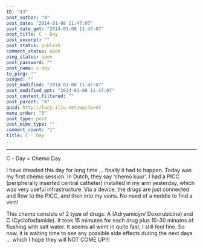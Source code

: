 ```yaml
---
ID: "43"
post_author: "4"
post_date: "2014-01-08 11:47:07"
post_date_gmt: "2014-01-08 11:47:07"
post_title: C - Day
post_excerpt: ""
post_status: publish
comment_status: open
ping_status: open
post_password: ""
post_name: c-day
to_ping: ""
pinged: ""
post_modified: "2014-01-08 11:47:07"
post_modified_gmt: "2014-01-08 11:47:07"
post_content_filtered: ""
post_parent: "0"
guid: http://lucy.iliu.net/wp/?p=43
menu_order: "0"
post_type: post
post_mime_type: ""
comment_count: "1"
title: C - Day
...
```

---

C - Day = Chemo Day

I have dreaded this day for long time ... finally it had to happen. Today was my first chemo session. In Dutch, they say 'chemo kuur'. I had a PICC (peripherally inserted central catheter) installed in my arm yesterday, which was very useful infrastructure. Via a device, the drugs are just connected and flow to the PICC, and then into my veins. No need of a neddle to find a vein!

This chemo consists of 2 type of drugs: A (Adryamicyn/ Doxorubicine) and C (Cyclofosfamide).  It took 15 mimutes for each drug plus 10-30 minutes of flushing with salt water. It seems all went in quite fast, I still feel fine. So now, it is waiting time to see any possible side effects during the next days ... which I hope they will NOT COME UP!!!
